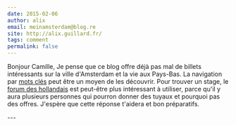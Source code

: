 ```yaml
---
date: 2015-02-06
author: alix
email: meinamsterdam@blog.re
site: http://alix.guillard.fr/
tags: comment
permalink: false
---
```


<p>Bonjour Camille, Je pense que ce blog offre déjà pas mal de billets intéressants sur la ville d'Amsterdam et la vie aux Pays-Bas. La navigation par <a href="http://meinamsterdam.nl/tags" title="mots clef de Me in Amsterdam">mots clés</a> peut être un moyen de les découvrir. Pour trouver un stage, le <a href="http://www.leforum.nl/forum/viewforum.php?f=45" title="Le forum des hollandais">forum des hollandais</a> est peut-être plus intéressant à utiliser, parce qu'il y aura plusieurs personnes qui pourron donner des tuyaux et pourquoi pas des offres. J'espère que cette réponse t'aidera et bon préparatifs.</p>
---